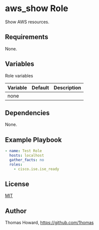 # aws_show Role

Show AWS resources.

## Requirements

None.

## Variables

Role variables

| Variable | Default | Description |
| -------- | ------- | ----------- |
| none     |         |             |

## Dependencies

None.

## Example Playbook

```yaml
- name: Test Role 
  hosts: localhost
  gather_facts: no
  roles:
    - cisco.ise.ise_ready
```

## License

[MIT](https://mit-license.org/)

## Author

Thomas Howard, <https://github.com/1homas>
